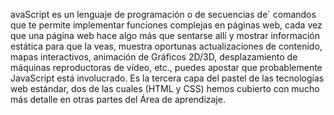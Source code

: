 avaScript es un lenguaje de programación o de secuencias de´
comandos que te permite implementar funciones complejas en
 páginas web, cada vez que una página web hace algo más que
  sentarse allí y mostrar información estática para que la 
  veas, muestra oportunas actualizaciones de contenido, mapas 
  interactivos, animación de Gráficos 2D/3D, desplazamiento de 
  máquinas reproductoras de vídeo, etc., puedes apostar que 
  probablemente JavaScript está involucrado. Es la tercera capa 
  del pastel de las tecnologías web estándar, dos de las cuales 
  (HTML y CSS) hemos cubierto con mucho más detalle en otras 
  partes del Área de aprendizaje.